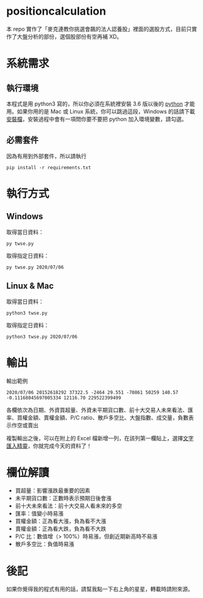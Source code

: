# positioncalculation

本 repo 實作了「麥克連教你挑選會飆的法人認養股」裡面的選股方式，目前只實作了大盤分析的部份，選個股部份有空再補 XD。

# 系統需求

## 執行環境

本程式是用 python3 寫的，所以你必須在系統裡安裝 3.6 版以後的 [python](https://www.python.org) 才能用。如果你用的是 Mac 或 Linux 系統，你可以跳過這段，Windows 的話請下載[安裝檔](https://www.python.org/ftp/python/3.8.3/python-3.8.3.exe)，安裝過程中會有一項問你要不要把 python 加入環境變數，請勾選。

## 必需套件

因為有用到外部套件，所以請執行
```
pip install -r requirements.txt
```

# 執行方式

## Windows

取得當日資料：
```
py twse.py
```

取得指定日資料：
```
py twse.py 2020/07/06
```

## Linux & Mac

取得當日資料：
```
python3 twse.py
```

取得指定日資料：
```
python3 twse.py 2020/07/06
```

# 輸出

輸出範例
```
2020/07/06 20152618292 37322.5 -2464 29.551 -70861 50259 140.57 -0.11168045697005334 12116.70 229522399499
```
各欄依次為日期、外資買超量、外資未平期貨口數、前十大交易人未來看法、匯率、買權金額、賣權金額、P/C ratio、散戶多空比、大盤指數、成交量，負數表示作空或賣出

複製輸出之後，可以在附上的 Excel 檔新增一列，在該列第一欄貼上，選擇[文字匯入精靈](https://www.tcte.edu.tw/register/download/OpenTXTtoExcel.pdf)，你就完成今天的資料了！

# 欄位解讀

* 買超量：影響漲跌最重要的因素
* 未平期貨口數：正數時表示預期日後會漲
* 前十大未來看法：前十大交易人看未來的多空
* 匯率：值變小時易漲
* 買權金額：正為看大漲，負為看不大漲
* 賣權金額：正為看大跌，負為看不大跌
* P/C 比：數值增（> 100%）時易漲，但創近期新高時不易漲
* 散戶多空比：負值時易漲

# 後記

如果你覺得我的程式有用的話，請幫我點一下右上角的星星，轉載時請附來源。
